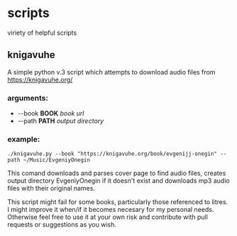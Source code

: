 # scripts
viriety of helpful scripts

## knigavuhe

A simple python v.3 script which attempts to download audio files from 
https://knigavuhe.org/

### arguments:
-  --book __BOOK__  _book url_
-  --path __PATH__  _output directory_

### example:
```
./knigavuhe.py --book "https://knigavuhe.org/book/evgenijj-onegin" --path ~/Music/EvgeniyOnegin
```
This comand downloads and parses cover page to find audio files, creates output directory EvgeniyOnegin if it doesn't exist and downloads mp3 audio files with their original names.

This script might fail for some books, particularly those referenced to litres. I might improve it when/if it becomes necesary for my personal needs. Otherwise feel free to use it at your own risk and contribute with pull requests or suggestions as you wish.
